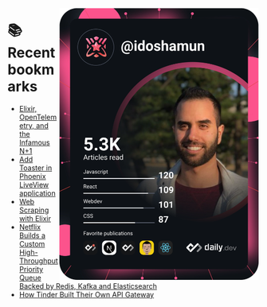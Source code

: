 <a href="https://app.daily.dev/idoshamun"><img src="https://raw.githubusercontent.com/idoshamun/idoshamun/devcard/devcard.svg" align='right' width="400" alt="Ido Shamun's Dev Card"/></a>

# 📚 Recent bookmarks
<!-- BOOKMARKS:START -->
- [Elixir, OpenTelemetry, and the Infamous N+1](https://app.daily.dev/posts/CtnJm0_v2?utm_source=rss&utm_medium=bookmarks&utm_campaign=28849d86070e4c099c877ab6837c61f0)
- [Add Toaster in Phoenix LiveView application](https://app.daily.dev/posts/dH7NbJESw?utm_source=rss&utm_medium=bookmarks&utm_campaign=28849d86070e4c099c877ab6837c61f0)
- [Web Scraping with Elixir](https://app.daily.dev/posts/2xhl-8PT-?utm_source=rss&utm_medium=bookmarks&utm_campaign=28849d86070e4c099c877ab6837c61f0)
- [Netflix Builds a Custom High-Throughput Priority Queue Backed by Redis, Kafka and Elasticsearch](https://app.daily.dev/posts/FfZBW62nR?utm_source=rss&utm_medium=bookmarks&utm_campaign=28849d86070e4c099c877ab6837c61f0)
- [How Tinder Built Their Own API Gateway](https://app.daily.dev/posts/Ka_Bh_Tgj?utm_source=rss&utm_medium=bookmarks&utm_campaign=28849d86070e4c099c877ab6837c61f0)
<!-- BOOKMARKS:END -->
